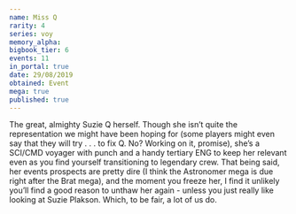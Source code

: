 ```yaml
---
name: Miss Q
rarity: 4
series: voy
memory_alpha:
bigbook_tier: 6
events: 11
in_portal: true
date: 29/08/2019
obtained: Event
mega: true
published: true
---
```


The great, almighty Suzie Q herself. Though she isn’t quite the representation we might have been hoping for (some players might even say that they will try . . . to fix Q. No? Working on it, promise), she’s a SCI/CMD voyager with punch and a handy tertiary ENG to keep her relevant even as you find yourself transitioning to legendary crew. That being said, her events prospects are pretty dire (I think the Astronomer mega is due right after the Brat mega), and the moment you freeze her, I find it unlikely you’ll find a good reason to unthaw her again - unless you just really like looking at Suzie Plakson. Which, to be fair, a lot of us do.
